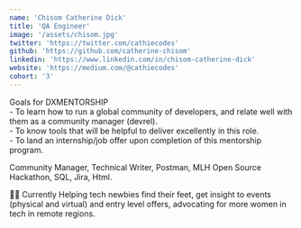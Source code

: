 ```yaml
---
name: 'Chisom Catherine Dick'
title: 'QA Engineer'
image: '/assets/chisom.jpg'
twitter: 'https://twitter.com/cathiecodes'
github: 'https://github.com/catherine-chisom'
linkedin: 'https://www.linkedin.com/in/chisom-catherine-dick'
website: 'https://medium.com/@cathiecodes'
cohort: '3'
---
```


<div>
 Goals for DXMENTORSHIP  <br/>
  - To learn how to run a global community of developers, and relate well with them as a community manager (devrel). <br/>
  - To know tools that will be helpful to deliver excellently in this role. <br/>
  - To land an internship/job offer upon completion of this mentorship program. <br/>
  
 
  Community Manager, Technical Writer, Postman, MLH Open Source Hackathon, SQL, Jira, Html. <br/> 
</div>

<div class="mt-4">
  🏄‍♀️ Currently Helping tech newbies find their feet, get insight to events (physical and virtual) and entry level offers, advocating for more
  women in tech in remote regions.
</div>
